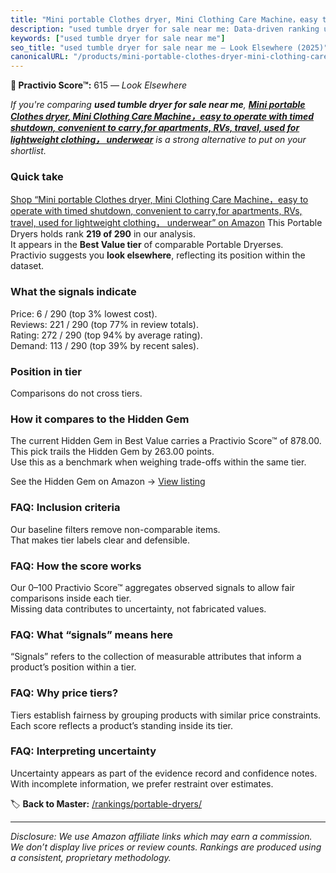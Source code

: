 ```yaml
---
title: "Mini portable Clothes dryer, Mini Clothing Care Machine，easy to operate with timed shutdown, convenient to carry,for apartments, RVs, travel, used for lightweight clothing， underwear"
description: "used tumble dryer for sale near me: Data-driven ranking using the Practivio Score™. Positioned by quality, value, demand, findability, momentum."
keywords: ["used tumble dryer for sale near me"]
seo_title: "used tumble dryer for sale near me — Look Elsewhere (2025)"
canonicalURL: "/products/mini-portable-clothes-dryer-mini-clothing-care-machineeasy-to-operate-with-timed-shutdown-convenient-to-carryfor-apartments-rvs-travel-used-for-lightweight-clothing-underwear-B0DZ2CFNCX/"
---
```


**🚫 Practivio Score™:** 615 — _Look Elsewhere_


*If you're comparing **used tumble dryer for sale near me**, **[Mini portable Clothes dryer, Mini Clothing Care Machine，easy to operate with timed shutdown, convenient to carry,for apartments, RVs, travel, used for lightweight clothing， underwear](https://www.amazon.com/dp/B0DZ2CFNCX?tag=practivio-20)** is a strong alternative to put on your shortlist.*
### Quick take
[Shop “Mini portable Clothes dryer, Mini Clothing Care Machine，easy to operate with timed shutdown, convenient to carry,for apartments, RVs, travel, used for lightweight clothing， underwear” on Amazon](https://www.amazon.com/dp/B0DZ2CFNCX?tag=practivio-20)
This Portable Dryers holds rank **219 of 290** in our analysis.  
It appears in the **Best Value tier** of comparable Portable Dryerses.  
Practivio suggests you **look elsewhere**, reflecting its position within the dataset.

### What the signals indicate
Price: 6 / 290 (top 3% lowest cost).  
Reviews: 221 / 290 (top 77% in review totals).  
Rating: 272 / 290 (top 94% by average rating).  
Demand: 113 / 290 (top 39% by recent sales).

### Position in tier
Comparisons do not cross tiers.

### How it compares to the Hidden Gem
The current Hidden Gem in Best Value carries a Practivio Score™ of 878.00.  
This pick trails the Hidden Gem by 263.00 points.  
Use this as a benchmark when weighing trade-offs within the same tier.  

See the Hidden Gem on Amazon → [View listing](https://www.amazon.com/dp/B08PVYFDCK?tag=practivio-20)

### FAQ: Inclusion criteria
Our baseline filters remove non-comparable items.  
That makes tier labels clear and defensible.

### FAQ: How the score works
Our 0–100 Practivio Score™ aggregates observed signals to allow fair comparisons inside each tier.  
Missing data contributes to uncertainty, not fabricated values.

### FAQ: What “signals” means here
“Signals” refers to the collection of measurable attributes that inform a product’s position within a tier.

### FAQ: Why price tiers?
Tiers establish fairness by grouping products with similar price constraints.  
Each score reflects a product’s standing inside its tier.

### FAQ: Interpreting uncertainty
Uncertainty appears as part of the evidence record and confidence notes.  
With incomplete information, we prefer restraint over estimates.


🏷️ **Back to Master:** [/rankings/portable-dryers/](/rankings/portable-dryers/)

---
_Disclosure: We use Amazon affiliate links which may earn a commission. We don’t display live prices or review counts. Rankings are produced using a consistent, proprietary methodology._
